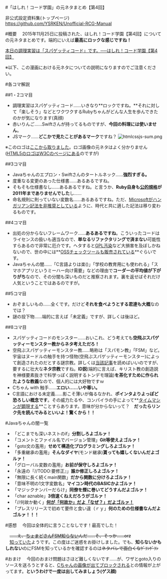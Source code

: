 #「はしれ！コード学園」の元ネタまとめ【第4回】

非公式設定資料集(トップページ)  
https://github.com/YSRKEN/Unofficial-RCG-Manual

#概要
　2015年11月25日に投稿された、はしれ！コード学園【第4回】についての元ネタまとめです。端的にいえば**最高にロックな感じですね！**

[本日の調理実習は「スパゲッティコード」です。──はしれ！コード学園【第4回】](https://codeiq.jp/magazine/2015/11/34020/)

※以下、この漫画における元ネタについての説明になりますのでご注意ください。

#各コマ解説

##1・2コマ目
 * 調理実習はスパゲッティコード……いきなり**ロックですね。**それに対して「楽しそう」などとワクワクするRubyちゃんがどんな人生を歩んできたのかが気になります(真顔)
 * 赤いりんご……Swiftさんが持ってるものですが、**今回の料理には使いません**。
 * JSマーク……**どこかで見たことがあるマーク**ですね？
![htmlcssjs-sum.png](https://cloud.githubusercontent.com/assets/3734392/20917680/43b2d938-bbd6-11e6-9914-73287238e48d.png)

※このロゴは[ここから取りました](http://web.hakohako.info/248)。ロゴ画像の元ネタはよく分かりません([HTML5のロゴはW3Cのページにある](http://www.w3.org/html/logo/)のですが)

##3コマ目
 * Javaちゃんのエプロン・Swiftさんのタートルネック……**強烈すぎる。**
 * 度重なる変更のあった仕様書……あるあるですね。
 * そもそも仕様書なし……あるあるですね。と言うか、**Ruby自身も[公的規格](http://kikakurui.com/x3/X3017-2013-01.html)が2011年までありませんでした**し……
 * 命名規則に則っていない変数名……あるあるですね。ただ、[Microsoftがハンガリアン記法を非推奨としている](https://msdn.microsoft.com/ja-jp/library/ms229045.aspx)ように、時代と共に適した記法は移り変わるものです。

##4コマ目
 * 出処の分からないフレームワーク……**あるあるですね**。こういったコードはライセンスの扱いも適当なので、**単なるリファクタリングで済まない**可能性すらあるので非常に厄介です。ヘタすると[GPL汚染](http://www.wdic.org/w/TECH/GPL%E6%B1%9A%E6%9F%93)など大損害を及ぼしかねないので、世の中には**[OSSチェックツールも販売されている](http://www.xlsoft.com/jp/products/palamida/)**ぐらいです。
 * Javaちゃんの闇……「C言語よりは楽()」「学校の教育用にも使われる」「スマホアプリというミーハー向け需要」などの理由で**コーダーの平均値が下がりがち**なので、その分闇も深いものだと推察されます。裏を返せばそれだけ人気ということではあるのですが。

##5コマ目
 * おぞましいもの……全くです。だけど**それを食べようとする君達も大概**なのでは？
 * 謎の投下物……端的に言えば「未定義」ですが、詳しくは後ほど。

##8コマ目
 * スパゲッティコードのモンスター……おいこれ、どう考えても**空飛ぶスパゲッティーモンスター教からネタ考えただろ！**
 * 空飛ぶスパゲッティーモンスター教……略称は「スパモン教」「FSM」など。宇宙はヌードルの触手を持つ怪物(空飛ぶスパゲッティーモンスター)によって創造されたのだとする謎宗教。詳しくは[当該記事](http://dic.nicovideo.jp/a/%E7%A9%BA%E9%A3%9B%E3%81%B6%E3%82%B9%E3%83%91%E3%82%B2%E3%83%83%E3%83%86%E3%82%A3%E3%83%BB%E3%83%A2%E3%83%B3%E3%82%B9%E3%82%BF%E3%83%BC%E6%95%99)を読めばいいのですが、要するに壮大な**ネタ宗教**ですね。**ID説**(端的に言えば、キリスト教の創造説を神様要素抜きで科学っぽく説明するトンデモ理論)**を茶化すために作られたような教義**なので、個人的には大好物ですｗ
 * Cちゃん with 触手……**エロい……いや尊い。**
 * C言語における未定義……影こそ薄いが侮るなかれ、**ポインタよりよっぽど恐ろしい概念です**。その威力たるや、コンパイラの手によって**[タイムマシンが顕現する](http://cpplover.blogspot.jp/2014/06/old-new-thing.html)**ことすらあります。意味が分からないって？　**だったらリンク先を読んでみるといいよ！驚くから！！**

#Javaちゃんの闇一覧
 * 「どこまでも深いネストのif」**分割しろよゴルァ！**
 * 「コメントとファイル名でバージョン管理」**Git等使えよゴルァ！**
 * 「goto文の濫用」**せめて構造化プログラミングしろよゴルァ！**
 * 「多重継承の濫用」**そんなダイヤ**(モンド継承)**貰っても嬉しくないんだよゴルァ！**
 * 「グローバル変数の濫用」**お前が保守しろよゴルァ！**
 * 「永遠の『//TODO:要修正』」**誰か修正しろよゴルァ！**
 * 「無限に長く続くmain関数」**だから関数に分けろよゴルァ！**
 * 「意味不明の1文字変数名」**マイコン時代のBASICかよゴルァ！**
 * 「マジックナンバーだらけ」**同僚を煙に巻いてどうすんだよゴルァ！**
 * 「char aznable」**3倍速くねえだろうがゴルァ！**
 * 「//何故か動く」**[何が「何故か」だよ「なぜ？」だよゴルァ！](http://dic.nicovideo.jp/a/%E3%82%AF%E3%83%B3%E3%83%8B%E3%81%97%E3%82%8D%E3%82%AA%E3%83%A9%E3%82%A1%E3%82%A1%E3%82%A1)**
 * 「プレスリリースで初めて要件と食い違（ｒｙ」**何のための仕様書なんだよゴルァ！！！**

#感想
　今回は全体的に言うことなしです！最高でした！

　~~……え、[ちょまどさんFSM知らない](https://twitter.com/chomado/status/669433614870949888)んだ……そ、そっか……orz~~  
　[知っていた](https://twitter.com/chomado/status/669449862488956928)ようです。この度はご迷惑をお掛けしました。でも、**知らないかもしれない**のにFSMを知っているかを確認するのは~~ネタバレで面白くなｹﾞﾌﾝｹﾞﾌﾝ~~

#おまけ
　今回のおまけ問題はさほど難しくないです……が、ワザとgoto入りのソースを送ろうとすると、[Cちゃんの画像が出てブロックされる](https://twitter.com/chomado/status/670077212947644416)との情報が上がってます。**というわけで一度は出してみましょう(ゲス顔)**
